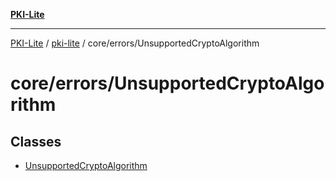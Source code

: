 [**PKI-Lite**](../../../../README.md)

---

[PKI-Lite](../../../../README.md) / [pki-lite](../../../README.md) / core/errors/UnsupportedCryptoAlgorithm

# core/errors/UnsupportedCryptoAlgorithm

## Classes

- [UnsupportedCryptoAlgorithm](classes/UnsupportedCryptoAlgorithm.md)
